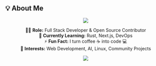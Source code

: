 ## 💡 About Me

<p align="center">
  <img src="https://readme-typing-svg.herokuapp.com?font=Fira+Code&size=24&duration=3000&pause=500&color=00F7FF&center=true&vCenter=true&width=600&lines=Hi+I'm+[Your+Name]!;Full-Stack+Developer;Open-Source+Contributor;Tech+Enthusiast" />
</p>

<p align="center">
  👨‍💻 <b>Role:</b> Full Stack Developer & Open Source Contributor<br>
  🌱 <b>Currently Learning:</b> Rust, Next.js, DevOps<br>
  ⚡ <b>Fun Fact:</b> I turn coffee ☕ into code 💻<br>
  💬 <b>Interests:</b> Web Development, AI, Linux, Community Projects
</p>

<p align="center">
  <img src="https://skillicons.dev/icons?i=python,js,ts,html,css,react,next,tailwind,nodejs,express,django,docker,linux&theme=dark" />
</p>
